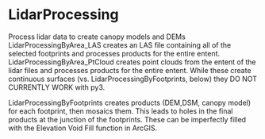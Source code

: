 # LidarProcessing
Process lidar data to create canopy models and DEMs
LidarProcessingByArea_LAS creates an LAS file containing all of the selected footprints and processes products for the entire entent.
LidarProcessingByArea_PtCloud creates point clouds from the entent of the lidar files and  processes products for the entire entent.
While these create continuous surfaces (vs. LidarProcessingByFootprints, below) they DO NOT CURRENTLY WORK with py3.

LidarProcessingByFootprints creates products (DEM,DSM, canopy model) for each footprint, then mosaics them. This leads to holes in the final products at the junction of the footprints. These can be imperfectly filled with the Elevation Void Fill function in ArcGIS.